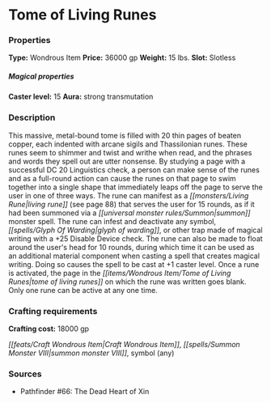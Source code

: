 ﻿---
Title: "Tome of Living Runes"
Type: "Wondrous Item"
Price: "36000 gp"
Weight: "15 lbs."
Slot: "Slotless"
Caster level: "15"
Aura: "strong transmutation"
Description: |
  "This massive, metal-bound tome is filled with 20 thin pages of beaten copper, each indented with arcane sigils and Thassilonian runes. These runes seem to shimmer and twist and writhe when read, and the phrases and words they spell out are utter nonsense. By studying a page with a successful DC 20 Linguistics check, a person can make sense of the runes and as a full-round action can cause the runes on that page to swim together into a single shape that immediately leaps off the page to serve the user in one of three ways. The rune can manifest as a living rune (see page 88) that serves the user for 15 rounds, as if it had been summoned via a _summon monster_ spell. The rune can infest and deactivate any symbol, _glyph of warding_, or other trap made of magical writing with a +25 Disable Device check. The rune can also be made to float around the user's head for 10 rounds, during which time it can be used as an additional material component when casting a spell that creates magical writing. Doing so causes the spell to be cast at +1 caster level. Once a rune is activated, the page in the _tome of living runes_ on which the rune was written goes blank. Only one rune can be active at any one time."
Crafting cost: "18000 gp"
Sources: "['Pathfinder #66: The Dead Heart of Xin']"
---

# Tome of Living Runes

### Properties

**Type:** Wondrous Item **Price:** 36000 gp **Weight:** 15 lbs. **Slot:** Slotless

##### Magical properties

**Caster level:** 15 **Aura:** strong transmutation

### Description

This massive, metal-bound tome is filled with 20 thin pages of beaten copper, each indented with arcane sigils and Thassilonian runes. These runes seem to shimmer and twist and writhe when read, and the phrases and words they spell out are utter nonsense. By studying a page with a successful DC 20 Linguistics check, a person can make sense of the runes and as a full-round action can cause the runes on that page to swim together into a single shape that immediately leaps off the page to serve the user in one of three ways. The rune can manifest as a _[[monsters/Living Rune|living rune]]_ (see page 88) that serves the user for 15 rounds, as if it had been summoned via a _[[universal monster rules/Summon|summon]]_ monster spell. The rune can infest and deactivate any symbol, _[[spells/Glyph Of Warding|glyph of warding]]_, or other trap made of magical writing with a +25 Disable Device check. The rune can also be made to float around the user's head for 10 rounds, during which time it can be used as an additional material component when casting a spell that creates magical writing. Doing so causes the spell to be cast at +1 caster level. Once a rune is activated, the page in the _[[items/Wondrous Item/Tome of Living Runes|tome of living runes]]_ on which the rune was written goes blank. Only one rune can be active at any one time.

### Crafting requirements

**Crafting cost:** 18000 gp

_[[feats/Craft Wondrous Item|Craft Wondrous Item]]_, _[[spells/Summon Monster VIII|summon monster VIII]]_, symbol (any)

### Sources

* Pathfinder #66: The Dead Heart of Xin
